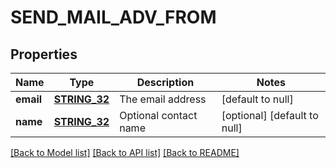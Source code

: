 # SEND_MAIL_ADV_FROM

## Properties
Name | Type | Description | Notes
------------ | ------------- | ------------- | -------------
**email** | [**STRING_32**](STRING_32.md) | The email address | [default to null]
**name** | [**STRING_32**](STRING_32.md) | Optional contact name | [optional] [default to null]

[[Back to Model list]](../README.md#documentation-for-models) [[Back to API list]](../README.md#documentation-for-api-endpoints) [[Back to README]](../README.md)



